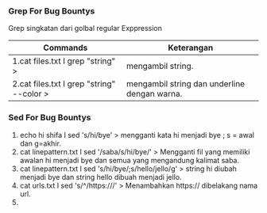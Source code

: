 ### Grep For Bug Bountys
Grep singkatan dari golbal regular Exppression

Commands | Keterangan
---------|-----------
1.cat files.txt I grep "string" > | mengambil string.
2.cat files.txt I grep "string" --color > | mengambil string dan underline dengan warna.


### Sed For Bug Bountys

1. echo hi shifa I sed 's/hi/bye' > mengganti kata hi menjadi bye ; s = awal dan g=akhir.
2. cat linepattern.txt I sed '/saba/s/hi/bye/' > Mengganti fil yang memiliki awalan hi menjadi bye dan semua yang mengandung kalimat saba. 
3. cat linepattern.txt I sed 's/hi/bye/;s/hello/jello/g' > string hi diubah menjadi bye dan string hello dibuah menjadi jello.
4. cat urls.txt I sed 's/^/https:\/\//' > Menambahkan https:// dibelakang nama url.
5. 

